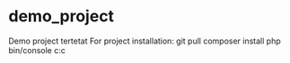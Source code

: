 # demo_project
Demo project
tertetat
For project installation:
git pull
composer install
php bin/console c:c
